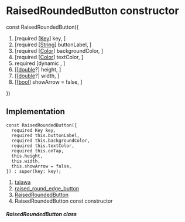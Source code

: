 
<div>

# RaisedRoundedButton constructor

</div>


const RaisedRoundedButton({

1.  [required
    [[Key](https://api.flutter.dev/flutter/foundation/Key-class.html)]
    key, ]
2.  [required
    [[String](https://api.flutter.dev/flutter/dart-core/String-class.html)]
    buttonLabel, ]
3.  [required
    [[Color](https://api.flutter.dev/flutter/painting/Color-class.html)]
    backgroundColor, ]
4.  [required
    [[Color](https://api.flutter.dev/flutter/painting/Color-class.html)]
    textColor, ]
5.  required [dynamic ,
    ]
6.  [[[double](https://api.flutter.dev/flutter/dart-core/double-class.html)?]
    height, ]
7.  [[[double](https://api.flutter.dev/flutter/dart-core/double-class.html)?]
    width, ]
8.  [[[bool](https://api.flutter.dev/flutter/dart-core/bool-class.html)]
    showArrow = false,
    ]

})



## Implementation

``` language-dart
const RaisedRoundedButton({
  required Key key,
  required this.buttonLabel,
  required this.backgroundColor,
  required this.textColor,
  required this.onTap,
  this.height,
  this.width,
  this.showArrow = false,
}) : super(key: key);
```







1.  [talawa](../../index.html)
2.  [raised_round_edge_button](../../widgets_raised_round_edge_button/)
3.  [RaisedRoundedButton](../../widgets_raised_round_edge_button/RaisedRoundedButton-class.html)
4.  RaisedRoundedButton const constructor

##### RaisedRoundedButton class







